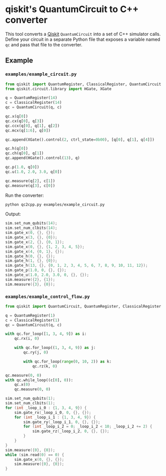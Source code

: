 # qiskit's QuantumCircuit to C++ converter

This tool converts a [Qiskit](https://qiskit.org/) ``QuantumCircuit`` into a set
of C++ simulator calls.  Define your circuit in a separate Python file that
exposes a variable named ``qc`` and pass that file to the converter.

## Example

### `examples/example_circuit.py`

```python
from qiskit import QuantumRegister, ClassicalRegister, QuantumCircuit
from qiskit.circuit.library import HGate, XGate

q = QuantumRegister(14)
c = ClassicalRegister(14)
qc = QuantumCircuit(q, c)

qc.x(q[0])
qc.cx(q[0], q[3])
qc.ccx(q[0], q[1], q[2])
qc.mcx(q[1:6], q[0])

qc.append(XGate().control(2, ctrl_state=0b00), [q[0], q[1], q[4]])

qc.h(q[0])
qc.ch(q[0], q[1])
qc.append(HGate().control(13), q)

qc.p(1.0, q[0])
qc.u(1.0, 2.0, 3.0, q[0])

qc.measure(q[2], c[1])
qc.measure(q[3], c[0])
```

Run the converter:

```bash
python qc2cpp.py examples/example_circuit.py
```

Output:

```c++
sim.set_num_qubits(14);
sim.set_num_clbits(14);
sim.gate_x(0, {}, {});
sim.gate_x(3, {}, {0});
sim.gate_x(2, {}, {0, 1});
sim.gate_x(0, {}, {1, 2, 3, 4, 5});
sim.gate_x(4, {0, 1}, {});
sim.gate_h(0, {}, {});
sim.gate_h(1, {}, {0});
sim.gate_h(13, {}, {0, 1, 2, 3, 4, 5, 6, 7, 8, 9, 10, 11, 12});
sim.gate_p(1.0, 0, {}, {});
sim.gate_u(1.0, 2.0, 3.0, 0, {}, {});
sim.measure({2}, {1});
sim.measure({3}, {0});
```

### `examples/example_control_flow.py`

```python
from qiskit import QuantumCircuit, QuantumRegister, ClassicalRegister

q = QuantumRegister(1)
c = ClassicalRegister(1)
qc = QuantumCircuit(q, c)

with qc.for_loop([1, 3, 4, 9]) as i:
    qc.rx(i, 0)

    with qc.for_loop((1, 3, 4, 9)) as j:
        qc.ry(j, 0)

        with qc.for_loop(range(0, 10, 2)) as k:
            qc.rz(k, 0)

qc.measure(0, 0)
with qc.while_loop((c[0], 0)):
    qc.x(0)
    qc.measure(0, 0)
```

```c++
sim.set_num_qubits(1);
sim.set_num_clbits(1);
for (int _loop_i_0 : {1, 3, 4, 9}) {
    sim.gate_rx(_loop_i_0, 0, {}, {});
    for (int _loop_i_1 : {1, 3, 4, 9}) {
        sim.gate_ry(_loop_i_1, 0, {}, {});
        for (int _loop_i_2 = 0; _loop_i_2 < 10; _loop_i_2 += 2) {
            sim.gate_rz(_loop_i_2, 0, {}, {});
        }
    }
}
sim.measure({0}, {0});
while (sim.read(0) == 0) {
    sim.gate_x(0, {}, {});
    sim.measure({0}, {0});
}
```